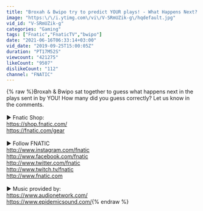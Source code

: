 ```yaml
---
title: "Broxah & Bwipo try to predict YOUR plays! - What Happens Next?!"
image: "https:\/\/i.ytimg.com\/vi\/V-SRmUZik-g\/hqdefault.jpg"
vid_id: "V-SRmUZik-g"
categories: "Gaming"
tags: ["Fnatic","FnaticTV","bwipo"]
date: "2021-06-16T06:33:14+03:00"
vid_date: "2019-09-25T15:00:05Z"
duration: "PT17M52S"
viewcount: "421275"
likeCount: "9507"
dislikeCount: "112"
channel: "FNATIC"
---
```

{% raw %}Broxah &amp; Bwipo sat together to guess what happens next in the plays sent in by YOU! How many did you guess correctly? Let us know in the comments.<br /><br />► Fnatic Shop:<br /><a rel="nofollow" target="blank" href="https://shop.fnatic.com/">https://shop.fnatic.com/</a><br /><a rel="nofollow" target="blank" href="https://fnatic.com/gear">https://fnatic.com/gear</a><br /><br />► Follow FNATIC<br /><a rel="nofollow" target="blank" href="http://www.instagram.com/fnatic">http://www.instagram.com/fnatic</a><br /><a rel="nofollow" target="blank" href="http://www.facebook.com/fnatic">http://www.facebook.com/fnatic</a><br /><a rel="nofollow" target="blank" href="http://www.twitter.com/fnatic">http://www.twitter.com/fnatic</a><br /><a rel="nofollow" target="blank" href="http://www.twitch.tv/fnatic">http://www.twitch.tv/fnatic</a><br /><a rel="nofollow" target="blank" href="http://www.fnatic.com">http://www.fnatic.com</a><br /><br />► Music provided by:<br /><a rel="nofollow" target="blank" href="https://www.audionetwork.com/">https://www.audionetwork.com/</a><br /><a rel="nofollow" target="blank" href="https://www.epidemicsound.com/">https://www.epidemicsound.com/</a>{% endraw %}
